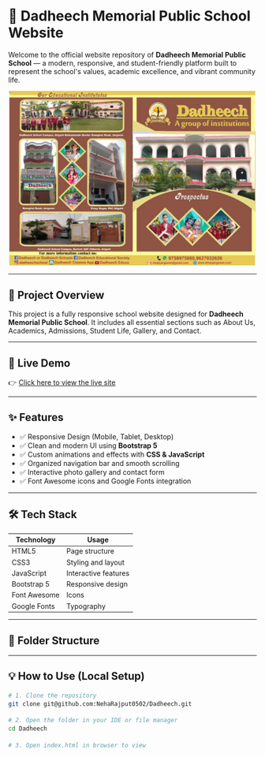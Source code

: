 # 🏫 Dadheech Memorial Public School Website

Welcome to the official website repository of **Dadheech Memorial Public School** — a modern, responsive, and student-friendly platform built to represent the school's values, academic excellence, and vibrant community life.

<!-- Markdown image syntax -->
<!-- ![Dadheech Prospectus](./Dadheech%20Prospectus.jpeg) -->

<!-- Use this instead -->
<p align="center">
  <img src="./Dadheech%20Prospectus.jpeg" alt="Dadheech Prospectus" width="500" />
</p>




---

## 📌 Project Overview

This project is a fully responsive school website designed for **Dadheech Memorial Public School**. It includes all essential sections such as About Us, Academics, Admissions, Student Life, Gallery, and Contact.

---

## 🚀 Live Demo

👉 [Click here to view the live site]([https://your-deployed-site-url](https://dadheechschools.github.io/Dadheech/))

---

## ✨ Features

- ✅ Responsive Design (Mobile, Tablet, Desktop)
- ✅ Clean and modern UI using **Bootstrap 5**
- ✅ Custom animations and effects with **CSS & JavaScript**
- ✅ Organized navigation bar and smooth scrolling
- ✅ Interactive photo gallery and contact form
- ✅ Font Awesome icons and Google Fonts integration

---

## 🛠️ Tech Stack

| Technology | Usage |
|-----------|-------|
| HTML5     | Page structure |
| CSS3      | Styling and layout |
| JavaScript | Interactive features |
| Bootstrap 5 | Responsive design |
| Font Awesome | Icons |
| Google Fonts | Typography |

---

## 📂 Folder Structure

---

## 💡 How to Use (Local Setup)

```bash
# 1. Clone the repository
git clone git@github.com:NehaRajput0502/Dadheech.git

# 2. Open the folder in your IDE or file manager
cd Dadheech

# 3. Open index.html in browser to view



